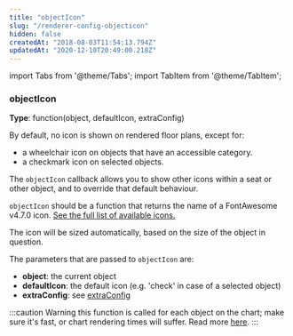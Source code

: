 ```yaml
---
title: "objectIcon"
slug: "/renderer-config-objecticon"
hidden: false
createdAt: "2018-08-03T11:54:13.794Z"
updatedAt: "2020-12-10T20:49:00.218Z"
---
```


import Tabs from '@theme/Tabs';
import TabItem from '@theme/TabItem';

### objectIcon
**Type**: function(object, defaultIcon, extraConfig)  

By default, no icon is shown on rendered floor plans, except for: 

* a wheelchair icon on objects that have an accessible category.   
* a checkmark icon on selected objects.

The `objectIcon` callback allows you to show other icons within a seat or other object, and to override that default behaviour.
 
`objectIcon` should be a function that returns the name of a FontAwesome v4.7.0 icon. [See the full list of available icons.](https://fontawesome.com/v4.7.0/icons/)

The icon will be sized automatically, based on the size of the object in question.

The parameters that are passed to `objectIcon` are:

* **object**: the current object
* **defaultIcon**: the default icon (e.g. 'check' in case of a selected object)
* **extraConfig**: see [extraConfig](renderer-config-extraconfig) 

:::caution Warning
this function is called for each object on the chart; make sure it's fast, or chart rendering times will suffer. Read more [here](http://support.seats.io/integrating-seats-io/performance-tips-for-renderer-callbacks).
:::

